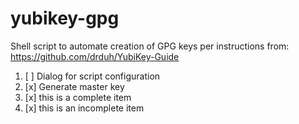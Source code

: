 # yubikey-gpg

Shell script to automate creation of GPG keys per instructions from: https://github.com/drduh/YubiKey-Guide

1. [ ] Dialog for script configuration
2. [x] Generate master key
3. [x] this is a complete item
4. [x] this is an incomplete item
